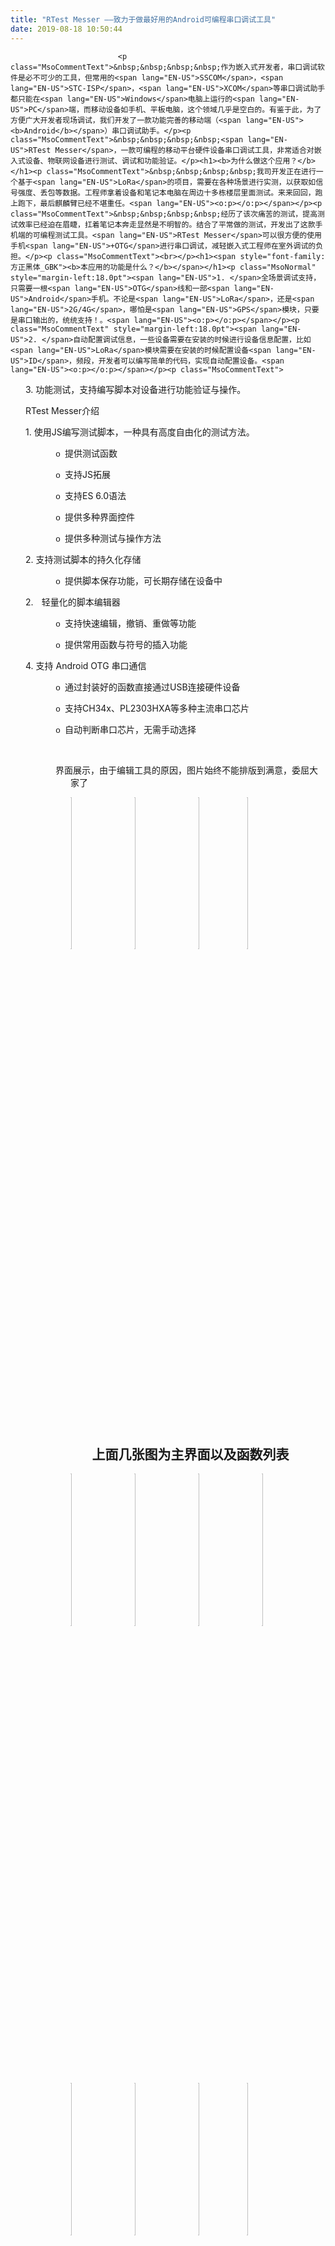 ```yaml
---
title: "RTest Messer ——致力于做最好用的Android可编程串口调试工具"
date: 2019-08-18 10:50:44
---
```




                            <p class="MsoCommentText">&nbsp;&nbsp;&nbsp;&nbsp;作为嵌入式开发者，串口调试软件是必不可少的工具，但常用的<span lang="EN-US">SSCOM</span>，<span lang="EN-US">STC-ISP</span>，<span lang="EN-US">XCOM</span>等串口调试助手都只能在<span lang="EN-US">Windows</span>电脑上运行的<span lang="EN-US">PC</span>端，而移动设备如手机、平板电脑，这个领域几乎是空白的。有鉴于此，为了方便广大开发者现场调试，我们开发了一款功能完善的移动端（<span lang="EN-US"><b>Android</b></span>）串口调试助手。</p><p class="MsoCommentText">&nbsp;&nbsp;&nbsp;&nbsp;<span lang="EN-US">RTest Messer</span>，一款可编程的移动平台硬件设备串口调试工具，非常适合对嵌入式设备、物联网设备进行测试、调试和功能验证。</p><h1><b>为什么做这个应用？</b></h1><p class="MsoCommentText">&nbsp;&nbsp;&nbsp;&nbsp;我司开发正在进行一个基于<span lang="EN-US">LoRa</span>的项目，需要在各种场景进行实测，以获取如信号强度、丢包等数据。工程师拿着设备和笔记本电脑在周边十多栋楼层里面测试。来来回回，跑上跑下，最后麒麟臂已经不堪重任。<span lang="EN-US"><o:p></o:p></span></p><p class="MsoCommentText">&nbsp;&nbsp;&nbsp;&nbsp;经历了该次痛苦的测试，提高测试效率已经迫在眉睫，扛着笔记本奔走显然是不明智的。结合了平常做的测试，开发出了这款手机端的可编程测试工具。<span lang="EN-US">RTest Messer</span>可以很方便的使用手机<span lang="EN-US">+OTG</span>进行串口调试，减轻嵌入式工程师在室外调试的负担。</p><p class="MsoCommentText"><br></p><h1><span style="font-family:方正黑体_GBK"><b>本应用的功能是什么？</b></span></h1><p class="MsoNormal" style="margin-left:18.0pt"><span lang="EN-US">1. </span>全场景调试支持，只需要一根<span lang="EN-US">OTG</span>线和一部<span lang="EN-US">Android</span>手机。不论是<span lang="EN-US">LoRa</span>，还是<span lang="EN-US">2G/4G</span>，哪怕是<span lang="EN-US">GPS</span>模块，只要是串口输出的，统统支持！。<span lang="EN-US"><o:p></o:p></span></p><p class="MsoCommentText" style="margin-left:18.0pt"><span lang="EN-US">2. </span>自动配置调试信息，一些设备需要在安装的时候进行设备信息配置，比如<span lang="EN-US">LoRa</span>模块需要在安装的时候配置设备<span lang="EN-US">ID</span>，频段，开发者可以编写简单的代码，实现自动配置设备。<span lang="EN-US"><o:p></o:p></span></p><p class="MsoCommentText">





</p><p class="MsoListParagraph" style="margin-left:18.0pt;text-indent:0cm;mso-char-indent-count:
0"><span lang="EN-US">3. </span>功能测试，支持编写脚本对设备进行功能验证与操作。</p><p class="MsoListParagraph" style="margin-left:18.0pt;text-indent:0cm;mso-char-indent-count:
0">RTest Messer介绍<br></p><p class="MsoNormal" align="left" style="margin-left: 18pt;"><span lang="EN-US">1. </span>使用<span lang="EN-US">JS</span>编写测试脚本，一种具有高度自由化的测试方法。 <span lang="EN-US"><o:p></o:p></span></p><p class="MsoNormal" align="left" style="margin-left: 72pt; text-indent: -18pt;"><!--[if !supportLists]--><span lang="EN-US" style="font-size:10.0pt;mso-bidi-font-size:11.0pt;font-family:&quot;Courier New&quot;;
mso-fareast-font-family:&quot;Courier New&quot;">o<span style="font-variant-numeric: normal; font-variant-east-asian: normal; font-stretch: normal; font-size: 7pt; line-height: normal; font-family: &quot;Times New Roman&quot;;">&nbsp;&nbsp; </span></span><!--[endif]-->提供测试函数<span lang="EN-US"><o:p></o:p></span></p><p class="MsoNormal" align="left" style="margin-left: 72pt; text-indent: -18pt;"><!--[if !supportLists]--><span lang="EN-US" style="font-size:10.0pt;mso-bidi-font-size:11.0pt;font-family:&quot;Courier New&quot;;
mso-fareast-font-family:&quot;Courier New&quot;">o<span style="font-variant-numeric: normal; font-variant-east-asian: normal; font-stretch: normal; font-size: 7pt; line-height: normal; font-family: &quot;Times New Roman&quot;;">&nbsp;&nbsp; </span></span><!--[endif]-->支持<span lang="EN-US">JS</span>拓展<span lang="EN-US"><o:p></o:p></span></p><p class="MsoNormal" align="left" style="margin-left: 72pt; text-indent: -18pt;"><!--[if !supportLists]--><span lang="EN-US" style="font-size:10.0pt;mso-bidi-font-size:11.0pt;font-family:&quot;Courier New&quot;;
mso-fareast-font-family:&quot;Courier New&quot;">o<span style="font-variant-numeric: normal; font-variant-east-asian: normal; font-stretch: normal; font-size: 7pt; line-height: normal; font-family: &quot;Times New Roman&quot;;">&nbsp;&nbsp; </span></span><!--[endif]-->支持<span lang="EN-US">ES 6.0</span>语法<span lang="EN-US"><o:p></o:p></span></p><p class="MsoNormal" align="left" style="margin-left: 72pt; text-indent: -18pt;"><!--[if !supportLists]--><span lang="EN-US" style="font-size:10.0pt;mso-bidi-font-size:11.0pt;font-family:&quot;Courier New&quot;;
mso-fareast-font-family:&quot;Courier New&quot;">o<span style="font-variant-numeric: normal; font-variant-east-asian: normal; font-stretch: normal; font-size: 7pt; line-height: normal; font-family: &quot;Times New Roman&quot;;">&nbsp;&nbsp; </span></span><!--[endif]-->提供多种界面控件<span lang="EN-US"><o:p></o:p></span></p><p class="MsoNormal" align="left" style="margin-left: 72pt; text-indent: -18pt;"><!--[if !supportLists]--><span lang="EN-US" style="font-size:10.0pt;mso-bidi-font-size:11.0pt;font-family:&quot;Courier New&quot;;
mso-fareast-font-family:&quot;Courier New&quot;">o<span style="font-variant-numeric: normal; font-variant-east-asian: normal; font-stretch: normal; font-size: 7pt; line-height: normal; font-family: &quot;Times New Roman&quot;;">&nbsp;&nbsp; </span></span><!--[endif]-->提供多种测试与操作方法<span lang="EN-US"><o:p></o:p></span></p><p class="MsoNormal" align="left" style="margin-left: 18pt;"><span lang="EN-US">2. </span>支持测试脚本的持久化存储 <span lang="EN-US"><o:p></o:p></span></p><p class="MsoNormal" align="left" style="margin-left: 72pt; text-indent: -18pt;"><!--[if !supportLists]--><span lang="EN-US" style="font-size:10.0pt;mso-bidi-font-size:11.0pt;font-family:&quot;Courier New&quot;;
mso-fareast-font-family:&quot;Courier New&quot;">o<span style="font-variant-numeric: normal; font-variant-east-asian: normal; font-stretch: normal; font-size: 7pt; line-height: normal; font-family: &quot;Times New Roman&quot;;">&nbsp;&nbsp; </span></span><!--[endif]-->提供脚本保存功能，可长期存储在设备中<span lang="EN-US"><o:p></o:p></span></p><p class="MsoListParagraph" align="left" style="margin-left: 36pt; text-indent: -18pt;"><!--[if !supportLists]--><span lang="EN-US">2.<span style="font-variant-numeric: normal; font-variant-east-asian: normal; font-stretch: normal; font-size: 7pt; line-height: normal; font-family: &quot;Times New Roman&quot;;">&nbsp;&nbsp;&nbsp;
</span></span><!--[endif]--><span lang="EN-US">&nbsp;</span>轻量化的脚本编辑器 <span lang="EN-US"><o:p></o:p></span></p><p class="MsoNormal" align="left" style="margin-left: 72pt; text-indent: -18pt;"><!--[if !supportLists]--><span lang="EN-US" style="font-size:10.0pt;mso-bidi-font-size:11.0pt;font-family:&quot;Courier New&quot;;
mso-fareast-font-family:&quot;Courier New&quot;">o<span style="font-variant-numeric: normal; font-variant-east-asian: normal; font-stretch: normal; font-size: 7pt; line-height: normal; font-family: &quot;Times New Roman&quot;;">&nbsp;&nbsp; </span></span><!--[endif]-->支持快速编辑，撤销、重做等功能<span lang="EN-US"><o:p></o:p></span></p><p class="MsoNormal" align="left" style="margin-left: 72pt; text-indent: -18pt;"><!--[if !supportLists]--><span lang="EN-US" style="font-size:10.0pt;mso-bidi-font-size:11.0pt;font-family:&quot;Courier New&quot;;
mso-fareast-font-family:&quot;Courier New&quot;">o<span style="font-variant-numeric: normal; font-variant-east-asian: normal; font-stretch: normal; font-size: 7pt; line-height: normal; font-family: &quot;Times New Roman&quot;;">&nbsp;&nbsp; </span></span><!--[endif]-->提供常用函数与符号的插入功能<span lang="EN-US"><o:p></o:p></span></p><p class="MsoNormal" align="left" style="margin-left: 18pt;"><span lang="EN-US">4. </span>支持<span lang="EN-US"> Android OTG </span>串口通信 <span lang="EN-US"><o:p></o:p></span></p><p class="MsoNormal" align="left" style="margin-left: 72pt; text-indent: -18pt;"><!--[if !supportLists]--><span lang="EN-US" style="font-size:10.0pt;mso-bidi-font-size:11.0pt;font-family:&quot;Courier New&quot;;
mso-fareast-font-family:&quot;Courier New&quot;">o<span style="font-variant-numeric: normal; font-variant-east-asian: normal; font-stretch: normal; font-size: 7pt; line-height: normal; font-family: &quot;Times New Roman&quot;;">&nbsp;&nbsp; </span></span><!--[endif]-->通过封装好的函数直接通过<span lang="EN-US">USB</span>连接硬件设备<span lang="EN-US"><o:p></o:p></span></p><p class="MsoNormal" align="left" style="margin-left: 72pt; text-indent: -18pt;"><!--[if !supportLists]--><span lang="EN-US" style="font-size:10.0pt;mso-bidi-font-size:11.0pt;font-family:&quot;Courier New&quot;;
mso-fareast-font-family:&quot;Courier New&quot;">o<span style="font-variant-numeric: normal; font-variant-east-asian: normal; font-stretch: normal; font-size: 7pt; line-height: normal; font-family: &quot;Times New Roman&quot;;">&nbsp;&nbsp; </span></span><!--[endif]-->支持<span lang="EN-US">CH34x</span>、<span lang="EN-US">PL2303HXA</span>等多种主流串口芯片<span lang="EN-US"><o:p></o:p></span></p><p class="MsoListParagraph" style="margin-left:18.0pt;text-indent:0cm;mso-char-indent-count:
0">



























</p><p class="MsoNormal" align="left" style="margin-left: 72pt; text-indent: -18pt;"><!--[if !supportLists]--><span lang="EN-US" style="font-size:10.0pt;mso-bidi-font-size:11.0pt;font-family:&quot;Courier New&quot;;
mso-fareast-font-family:&quot;Courier New&quot;">o<span style="font-variant-numeric: normal; font-variant-east-asian: normal; font-stretch: normal; font-size: 7pt; line-height: normal; font-family: &quot;Times New Roman&quot;;">&nbsp;&nbsp; </span></span><!--[endif]-->自动判断串口芯片，无需手动选择</p><p class="MsoNormal" align="left" style="margin-left: 72pt; text-indent: -18pt;"><br></p><p class="MsoNormal" align="left" style="margin-left: 72pt; text-indent: -18pt;">界面展示，由于编辑工具的原因，图片始终不能排版到满意，委屈大家了</p><p class="MsoNormal" align="left" style="margin-left: 72pt; text-indent: -18pt;"><img src="http://oldask.openluat.com/image/show/attachments-2019-08-fvbQG2Jf5d58ba2338f16.png" class="img-responsive note-float-left" style="width: 25%; float: left;"><img src="http://oldask.openluat.com/image/show/attachments-2019-08-n44jkTDK5d58ba2d2b634.png" class="img-responsive note-float-left" style="width: 25%; float: left;"><img src="http://oldask.openluat.com/image/show/attachments-2019-08-Fzh94Op75d58ba3728bc9.png" class="img-responsive note-float-left" style="width: 25%; float: left;"><img src="http://oldask.openluat.com/image/show/attachments-2019-08-j1igFLef5d58ba3c6438c.png" class="img-responsive" style="width: 25%; float: none;"></p><p class="MsoNormal" align="left" style="margin-left: 72pt; text-indent: -18pt;"><br></p><h2 style="text-align: center; margin-left: 72pt; text-indent: -18pt;">上面几张图为主界面以及函数列表</h2><p class="MsoNormal" align="left" style="margin-left: 72pt; text-indent: -18pt;"><img src="http://oldask.openluat.com/image/show/attachments-2019-08-cQOrtgn25d58ba4391192.png" class="img-responsive note-float-left" style="width: 25%; float: left;"></p><p class="MsoNormal" align="left" style="margin-left: 72pt; text-indent: -18pt;"><img src="http://oldask.openluat.com/image/show/attachments-2019-08-Zw4oL0dy5d58ba4f18997.png" class="img-responsive note-float-left" style="width: 25%; float: left;"><img src="http://oldask.openluat.com/image/show/attachments-2019-08-OhvB7MrF5d58ba5499d9e.png" class="img-responsive note-float-left" style="width: 25%; float: left;"><img src="http://oldask.openluat.com/image/show/attachments-2019-08-onvpMyzz5d58ba61927e3.png" class="img-responsive note-float-left" style="width: 25%; float: left;"><img src="http://oldask.openluat.com/image/show/attachments-2019-08-4jjxfDst5d58ba7371f78.png" class="img-responsive note-float-left" style="width: 25%; float: left;"><img src="http://oldask.openluat.com/image/show/attachments-2019-08-IEDmk9ty5d58ba806ac67.png" class="img-responsive note-float-left" style="width: 25%; float: left;"><img src="http://oldask.openluat.com/image/show/attachments-2019-08-3BKw7fKE5d58ba86b7841.png" class="img-responsive note-float-left" style="width: 25%; float: left;"><br></p><p class="MsoNormal" align="left" style="margin-left: 72pt; text-indent: -18pt;"><img src="http://oldask.openluat.com/image/show/attachments-2019-08-6yveLhmI5d58ba8c9cd86.png" class="img-responsive" style="width: 25%; float: none;"></p><h2 style="text-align: center; margin-left: 72pt; text-indent: -18pt;">上面几张图为软件提供的两个demo的使用方法</h2><h2 style="text-align: center; margin-left: 72pt; text-indent: -18pt;">使用RTest进行热表单抄的使用</h2><p class="MsoNormal" align="left" style="margin-left: 72pt; text-indent: -18pt;"><img src="http://oldask.openluat.com/image/show/attachments-2019-08-Djdgf85H5d58ba96e82c0.png" class="img-responsive note-float-left" style="width: 25%; float: left;"><img src="http://oldask.openluat.com/image/show/attachments-2019-08-KRTLu73Z5d58ba9fe739c.png" class="img-responsive note-float-left" style="width: 240px; float: left;"><img src="http://oldask.openluat.com/image/show/attachments-2019-08-VwcbbR0I5d58baa8e6e15.png" class="img-responsive" style="width: 240px;"><img src="http://oldask.openluat.com/image/show/attachments-2019-08-vfBRU90S5d58bab106178.png" class="img-responsive" style="width: 519.933px; height: 337.863px;">左图为此前调试场景，右图为使用RTest&nbsp;Messer的调试场景</p><p class="MsoNormal" align="left" style="margin-left: 72pt; text-indent: -18pt;"><br></p><h3><b>下载地址：<span lang="EN-US">https://eyun.baidu.com/s/3pNiBU1l </span>密码：</b><span lang="EN-US"><b>yl7d</b><o:p></o:p></span></h3><h1><font face="方正黑体_GBK">TODO List</font></h1><p class="MsoNormal" align="left" style="margin-left: 18pt;"><span lang="EN-US">1. </span>将提供<span lang="EN-US">HTTP</span>相关测试函数 <span lang="EN-US"><o:p></o:p></span></p><p class="MsoNormal" align="left" style="margin-left: 72pt; text-indent: -18pt;"><!--[if !supportLists]--><span lang="EN-US" style="font-size:10.0pt;mso-bidi-font-size:11.0pt;font-family:&quot;Courier New&quot;;
mso-fareast-font-family:&quot;Courier New&quot;">o<span style="font-variant-numeric: normal; font-variant-east-asian: normal; font-stretch: normal; font-size: 7pt; line-height: normal; font-family: &quot;Times New Roman&quot;;">&nbsp;&nbsp; </span></span><!--[endif]--><span lang="EN-US">Get</span>方法<span lang="EN-US"><o:p></o:p></span></p><p class="MsoNormal" align="left" style="margin-left: 72pt; text-indent: -18pt;"><!--[if !supportLists]--><span lang="EN-US" style="font-size:10.0pt;mso-bidi-font-size:11.0pt;font-family:&quot;Courier New&quot;;
mso-fareast-font-family:&quot;Courier New&quot;">o<span style="font-variant-numeric: normal; font-variant-east-asian: normal; font-stretch: normal; font-size: 7pt; line-height: normal; font-family: &quot;Times New Roman&quot;;">&nbsp;&nbsp; </span></span><!--[endif]--><span lang="EN-US">Post</span>方法<span lang="EN-US"><o:p></o:p></span></p><p class="MsoNormal" align="left" style="margin-left: 18pt;"><span lang="EN-US">2. </span>将提供<span lang="EN-US">MQTT</span>相关测试函数 <span lang="EN-US"><o:p></o:p></span></p><p class="MsoNormal" align="left" style="margin-left: 72pt; text-indent: -18pt;"><!--[if !supportLists]--><span lang="EN-US" style="font-size:10.0pt;mso-bidi-font-size:11.0pt;font-family:&quot;Courier New&quot;;
mso-fareast-font-family:&quot;Courier New&quot;">o<span style="font-variant-numeric: normal; font-variant-east-asian: normal; font-stretch: normal; font-size: 7pt; line-height: normal; font-family: &quot;Times New Roman&quot;;">&nbsp;&nbsp; </span></span><!--[endif]-->实现一个移动端的<span lang="EN-US">MQTT</span>测试工具<span lang="EN-US"><o:p></o:p></span></p><p class="MsoNormal" align="left" style="margin-left: 18pt;"><span lang="EN-US">3. </span>将提供<span lang="EN-US">TCP/UDP</span>等相关测试函数 <span lang="EN-US"><o:p></o:p></span></p><p class="MsoNormal" align="left" style="margin-left: 72pt; text-indent: -18pt;"><!--[if !supportLists]--><span lang="EN-US" style="font-size:10.0pt;mso-bidi-font-size:11.0pt;font-family:&quot;Courier New&quot;;
mso-fareast-font-family:&quot;Courier New&quot;">o<span style="font-variant-numeric: normal; font-variant-east-asian: normal; font-stretch: normal; font-size: 7pt; line-height: normal; font-family: &quot;Times New Roman&quot;;">&nbsp;&nbsp; </span></span><!--[endif]-->可方便测试局域网或广域网设备网络连接<span lang="EN-US"><o:p></o:p></span></p><p class="MsoNormal" align="left" style="margin-left: 18pt;"><span lang="EN-US">4. </span>将提供蓝牙通信相关函数 <span lang="EN-US"><o:p></o:p></span></p><p class="MsoNormal" align="left" style="margin-left: 72pt; text-indent: -18pt;"><!--[if !supportLists]--><span lang="EN-US" style="font-size:10.0pt;mso-bidi-font-size:11.0pt;font-family:&quot;Courier New&quot;;
mso-fareast-font-family:&quot;Courier New&quot;">o<span style="font-variant-numeric: normal; font-variant-east-asian: normal; font-stretch: normal; font-size: 7pt; line-height: normal; font-family: &quot;Times New Roman&quot;;">&nbsp;&nbsp; </span></span><!--[endif]-->可方便测试蓝牙芯片<span lang="EN-US"><o:p></o:p></span></p><p class="MsoNormal" align="left" style="margin-left: 18pt;"><span lang="EN-US">5. </span>全局环境变量、项目环境变量 <span lang="EN-US"><o:p></o:p></span></p><p class="MsoNormal" align="left" style="margin-left: 72pt; text-indent: -18pt;"><!--[if !supportLists]--><span lang="EN-US" style="font-size:10.0pt;mso-bidi-font-size:11.0pt;font-family:&quot;Courier New&quot;;
mso-fareast-font-family:&quot;Courier New&quot;">o<span style="font-variant-numeric: normal; font-variant-east-asian: normal; font-stretch: normal; font-size: 7pt; line-height: normal; font-family: &quot;Times New Roman&quot;;">&nbsp;&nbsp; </span></span><!--[endif]-->可在脚本中随时导入<span lang="EN-US"><o:p></o:p></span></p><p class="MsoNormal" align="left" style="margin-left: 72pt; text-indent: -18pt;"><!--[if !supportLists]--><span lang="EN-US" style="font-size:10.0pt;mso-bidi-font-size:11.0pt;font-family:&quot;Courier New&quot;;
mso-fareast-font-family:&quot;Courier New&quot;">o<span style="font-variant-numeric: normal; font-variant-east-asian: normal; font-stretch: normal; font-size: 7pt; line-height: normal; font-family: &quot;Times New Roman&quot;;">&nbsp;&nbsp; </span></span><!--[endif]-->提高脚本拓展性<span lang="EN-US"><o:p></o:p></span></p><p class="MsoNormal" align="left" style="margin-left: 18pt;"><span lang="EN-US">6. </span>脚本分享平台 <span lang="EN-US"><o:p></o:p></span></p><p class="MsoNormal" align="left" style="margin-left: 72pt; text-indent: -18pt;"><!--[if !supportLists]--><span lang="EN-US" style="font-size:10.0pt;mso-bidi-font-size:11.0pt;font-family:&quot;Courier New&quot;;
mso-fareast-font-family:&quot;Courier New&quot;">o<span style="font-variant-numeric: normal; font-variant-east-asian: normal; font-stretch: normal; font-size: 7pt; line-height: normal; font-family: &quot;Times New Roman&quot;;">&nbsp;&nbsp; </span></span><!--[endif]-->与团队或他人分享你的测试脚本<span lang="EN-US"><o:p></o:p></span></p><p class="MsoNormal" align="left" style="margin-left: 72pt; text-indent: -18pt;"><!--[if !supportLists]--><span lang="EN-US" style="font-size:10.0pt;mso-bidi-font-size:11.0pt;font-family:&quot;Courier New&quot;;
mso-fareast-font-family:&quot;Courier New&quot;">o<span style="font-variant-numeric: normal; font-variant-east-asian: normal; font-stretch: normal; font-size: 7pt; line-height: normal; font-family: &quot;Times New Roman&quot;;">&nbsp;&nbsp; </span></span><!--[endif]-->下载平台上的脚本<span lang="EN-US"><o:p></o:p></span></p><p class="MsoNormal" align="left" style="margin-left: 72pt; text-indent: -18pt;"><!--[if !supportLists]--><span lang="EN-US" style="font-size:10.0pt;mso-bidi-font-size:11.0pt;font-family:&quot;Courier New&quot;;
mso-fareast-font-family:&quot;Courier New&quot;">o<span style="font-variant-numeric: normal; font-variant-east-asian: normal; font-stretch: normal; font-size: 7pt; line-height: normal; font-family: &quot;Times New Roman&quot;;">&nbsp;&nbsp; </span></span><!--[endif]-->可设置代码阅读权限<span lang="EN-US"><o:p></o:p></span></p><p class="MsoNormal" align="left" style="margin-left: 18pt;"><span lang="EN-US">7. </span>将支持其他脚本语言 <span lang="EN-US"><o:p></o:p></span></p><p class="MsoNormal" align="left" style="margin-left: 72pt; text-indent: -18pt;"><!--[if !supportLists]--><span lang="EN-US" style="font-size:10.0pt;mso-bidi-font-size:11.0pt;font-family:&quot;Courier New&quot;;
mso-fareast-font-family:&quot;Courier New&quot;">o<span style="font-variant-numeric: normal; font-variant-east-asian: normal; font-stretch: normal; font-size: 7pt; line-height: normal; font-family: &quot;Times New Roman&quot;;">&nbsp;&nbsp; </span></span><!--[endif]-->如<span lang="EN-US">Lua</span>，<span lang="EN-US">Python<o:p></o:p></span></p><p class="MsoNormal" align="left" style="margin-left: 18pt;"><span lang="EN-US">8. </span>将提供一个更加智能的脚本编辑器 <span lang="EN-US"><o:p></o:p></span></p><p class="MsoNormal" align="left" style="margin-left: 72pt; text-indent: -18pt;"><!--[if !supportLists]--><span lang="EN-US" style="font-size:10.0pt;mso-bidi-font-size:11.0pt;font-family:&quot;Courier New&quot;;
mso-fareast-font-family:&quot;Courier New&quot;">o<span style="font-variant-numeric: normal; font-variant-east-asian: normal; font-stretch: normal; font-size: 7pt; line-height: normal; font-family: &quot;Times New Roman&quot;;">&nbsp;&nbsp; </span></span><!--[endif]-->代码高亮<span lang="EN-US"><o:p></o:p></span></p><p class="MsoNormal">







































</p><p class="MsoNormal" align="left" style="margin-left: 72pt; text-indent: -18pt;"><!--[if !supportLists]--><span lang="EN-US" style="font-size:10.0pt;mso-bidi-font-size:11.0pt;font-family:&quot;Courier New&quot;;
mso-fareast-font-family:&quot;Courier New&quot;">o<span style="font-variant-numeric: normal; font-variant-east-asian: normal; font-stretch: normal; font-size: 7pt; line-height: normal; font-family: &quot;Times New Roman&quot;;">&nbsp;&nbsp; </span></span><!--[endif]-->智能提示</p><p class="MsoNormal" align="left" style="margin-left: 72pt; text-indent: -18pt;"><br></p><h1>其他的一些话</h1><p class="MsoNormal">&nbsp;&nbsp;&nbsp;&nbsp;<span style="text-indent: 32pt;">起初，做这个</span><span lang="EN-US" style="text-indent: 32pt;">APP</span><span style="text-indent: 32pt;">的目的是为了方便公司内部测试使用。一次开会中提出，既然我们遇到这些调试问题，其他人也遇到过，那么是否能够把这个</span><span lang="EN-US" style="text-indent: 32pt;">APP</span><span style="text-indent: 32pt;">分享给大家用。团队成员一致同意，并且认为既然做，那么就要做到最好。为了方便大家交流，我们创建了一个</span><span lang="EN-US" style="text-indent: 32pt;">RTest</span><span style="text-indent: 32pt;">的使用交流</span><span lang="EN-US" style="text-indent: 32pt;">Q</span><span style="text-indent: 32pt;">群，群号</span><span lang="EN-US" style="text-indent: 32pt;"><b>675121195</b></span><span style="text-indent: 32pt;">，供大家进行使用交流，反馈问题。</span></p><p class="MsoNormal">&nbsp;&nbsp;&nbsp;&nbsp;<span style="text-indent: 32pt;">最后，也介绍一下我们的团队，团队平均年龄</span><span lang="EN-US" style="text-indent: 32pt;">21</span><span style="text-indent: 32pt;">岁，是一家专注于物联网领域软硬件开发的年轻创业公司，公司相关信息在</span><span lang="EN-US" style="text-indent: 32pt;">APP</span><span style="text-indent: 32pt;">里面可以直接查看，也可以访问我们的官方网站进行了解，网址是</span><span lang="EN-US" style="text-indent: 32pt;">www.cqrootiot.com</span><span style="text-indent: 32pt;">。如果对我们公司感兴趣，可以扫码添加微信好友，欢迎一起谈天侃地，合作交谈。</span></p><p class="MsoNormal"><img src="http://oldask.openluat.com/image/show/attachments-2019-08-LnxwDYhw5d58bca8ec8cf.png" class="img-responsive" style="width: 215px;"><span style="text-indent: 32pt;"><br></span></p><p class="MsoCommentText"><span lang="EN-US"><o:p></o:p></span></p><p class="MsoCommentText"><span lang="EN-US"><o:p></o:p></span></p>

